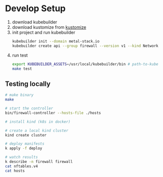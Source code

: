 # Develop Setup

1. download kubebuilder
1. download kustomize from [kustomize](https://github.com/kubernetes-sigs/kustomize/releases/download/kustomize%2Fv3.5.4/kustomize_v3.5.4_linux_amd64.tar.gz)
1. init project and run kubebuilder
   ```bash
   kubebuilder init --domain metal-stack.io
   kubebuilder create api --group firewall --version v1 --kind Network
   ```
1. run test
   ```bash
   export KUBEBUILDER_ASSETS=/usr/local/kubebuilder/bin # path-to-kubebuilder/bin
   make test
   ```

## Testing locally

```bash
# make binary
make

# start the controller
bin/firewall-controller --hosts-file ./hosts

# install kind (k8s in docker)

# create a local kind cluster
kind create cluster

# deploy manifests
k apply -f deploy

# watch results
k describe -n firewall firewall
cat nftables.v4
cat hosts
```